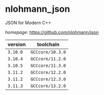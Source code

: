 # nlohmann_json

JSON for Modern C++

*homepage*: <https://github.com/nlohmann/json>

version | toolchain
--------|----------
``3.10.0`` | ``GCCcore/10.3.0``
``3.10.4`` | ``GCCcore/11.2.0``
``3.10.5`` | ``GCCcore/11.3.0``
``3.11.2`` | ``GCCcore/12.2.0``
``3.11.2`` | ``GCCcore/12.3.0``
``3.11.3`` | ``GCCcore/13.2.0``
